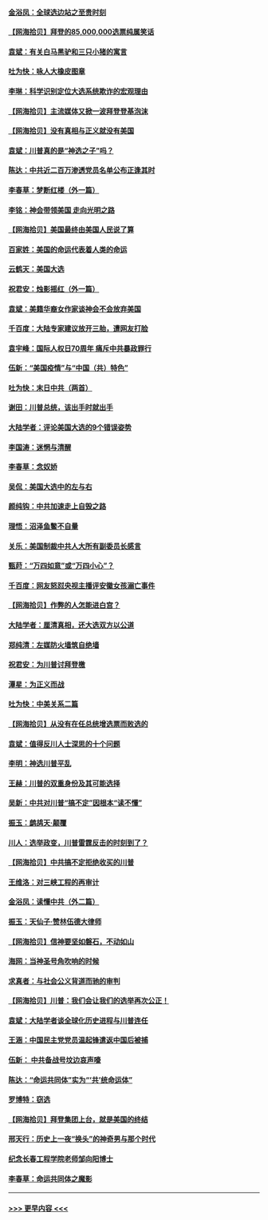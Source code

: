 #### [金浴凤：全球选边站之至贵时刻](../pages/nsc993/n12627318.md?t=12180651) 
#### [【网海拾贝】拜登的85,000,000选票纯属笑话](../pages/nsc993/n12626569.md?t=12180651) 
#### [袁斌：有关白马黑驴和三只小猪的寓言](../pages/nsc993/n12626198.md?t=12180651) 
#### [吐为快：咏人大橡皮图章](../pages/nsc993/n12624470.md?t=12180651) 
#### [李琳：科学识别定位大选系统欺诈的宏观理由](../pages/nsc993/n12624340.md?t=12180651) 
#### [【网海拾贝】主流媒体又掀一波拜登登基泡沫](../pages/nsc993/n12624000.md?t=12180651) 
#### [【网海拾贝】没有真相与正义就没有美国](../pages/nsc993/n12621885.md?t=12180651) 
#### [袁斌：川普真的是“神选之子”吗？](../pages/nsc993/n12621749.md?t=12180651) 
#### [陈达：中共近二百万渗透党员名单公布正逢其时](../pages/nsc993/n12620870.md?t=12180651) 
#### [李春草：梦断红楼（外一篇）](../pages/nsc993/n12619122.md?t=12180651) 
#### [李铭：神会带领美国 走向光明之路](../pages/nsc993/n12618584.md?t=12180651) 
#### [【网海拾贝】美国最终由美国人民说了算](../pages/nsc993/n12617255.md?t=12180651) 
#### [百家姓：美国的命运代表着人类的命运](../pages/nsc993/n12615838.md?t=12180651) 
#### [云鹤天：美国大选](../pages/nsc993/n12615994.md?t=12180651) 
#### [祝君安：烛影摇红（外一篇）](../pages/nsc993/n12615975.md?t=12180651) 
#### [袁斌：美籍华裔女作家谈神会不会放弃美国](../pages/nsc993/n12615263.md?t=12180651) 
#### [千百度：大陆专家建议放开三胎，遭网友打脸](../pages/nsc993/n12614456.md?t=12180651) 
#### [袁宇峰：国际人权日70周年 痛斥中共暴政罪行](../pages/nsc993/n12611965.md?t=12180651) 
#### [伍新：“美国疫情”与“中国（共）特色”](../pages/nsc993/n12611463.md?t=12180651) 
#### [吐为快：末日中共（两首）](../pages/nsc993/n12611461.md?t=12180651) 
#### [谢田：川普总统，该出手时就出手](../pages/nsc993/n12610905.md?t=12180651) 
#### [大陆学者：评论美国大选的9个错误姿势](../pages/nsc993/n12609586.md?t=12180651) 
#### [李国涛：迷惘与清醒](../pages/nsc993/n12607532.md?t=12180651) 
#### [李春草：念奴娇](../pages/nsc993/n12607083.md?t=12180651) 
#### [吴侃：美国大选中的左与右](../pages/nsc993/n12607054.md?t=12180651) 
#### [颜纯钩：中共加速走上自毁之路](../pages/nsc993/n12606473.md?t=12180651) 
#### [理悟：沼泽鱼鳖不自量](../pages/nsc993/n12606454.md?t=12180651) 
#### [关乐：美国制裁中共人大所有副委员长感言](../pages/nsc993/n12606442.md?t=12180651) 
#### [甄莳：“万四如意”或“万四小心”？](../pages/nsc993/n12606091.md?t=12180651) 
#### [千百度：网友怒怼央视主播评安徽女孩溺亡事件](../pages/nsc993/n12605370.md?t=12180651) 
#### [【网海拾贝】作弊的人怎能进白宫？](../pages/nsc993/n12603546.md?t=12180651) 
#### [大陆学者：厘清真相，还大选双方以公道](../pages/nsc993/n12603475.md?t=12180651) 
#### [郑纯清：左媒防火墙筑自绝墙](../pages/nsc993/n12602226.md?t=12180651) 
#### [祝君安：为川普讨拜登檄](../pages/nsc993/n12602199.md?t=12180651) 
#### [潭星：为正义而战](../pages/nsc993/n12600926.md?t=12180651) 
#### [吐为快：中美关系二篇](../pages/nsc993/n12600908.md?t=12180651) 
#### [【网海拾贝】从没有在任总统增选票而败选的](../pages/nsc993/n12600435.md?t=12180651) 
#### [袁斌：值得反川人士深思的十个问题](../pages/nsc993/n12600332.md?t=12180651) 
#### [李明：神选川普平乱](../pages/nsc993/n12599751.md?t=12180651) 
#### [王赫：川普的双重身份及其可能选择](../pages/nsc993/n12599723.md?t=12180651) 
#### [吴新：中共对川普“搞不定”因根本“读不懂”](../pages/nsc993/n12599502.md?t=12180651) 
#### [振玉：鹧鸪天‧颠覆](../pages/nsc993/n12599494.md?t=12180651) 
#### [川人：选举政变，川普雷霆反击的时刻到了？](../pages/nsc993/n12599291.md?t=12180651) 
#### [【网海拾贝】中共搞不定拒绝收买的川普](../pages/nsc993/n12598955.md?t=12180651) 
#### [王维洛：对三峡工程的再审计](../pages/nsc993/n12598436.md?t=12180651) 
#### [金浴凤：读懂中共（外二篇）](../pages/nsc993/n12597943.md?t=12180651) 
#### [振玉：天仙子‧赞林伍德大律师](../pages/nsc993/n12597929.md?t=12180651) 
#### [【网海拾贝】信神要坚如磐石，不动如山](../pages/nsc993/n12597901.md?t=12180651) 
#### [海网：当神圣号角吹响的时候](../pages/nsc993/n12595891.md?t=12180651) 
#### [求真者：与社会公义背道而驰的审判](../pages/nsc993/n12595868.md?t=12180651) 
#### [【网海拾贝】川普：我们会让我们的选举再次公正！](../pages/nsc993/n12594930.md?t=12180651) 
#### [袁斌：大陆学者谈全球化历史进程与川普连任](../pages/nsc993/n12594690.md?t=12180651) 
#### [王涵：中国民主党党员温起锋遣返中国后被捕](../pages/nsc993/n12594540.md?t=12180651) 
#### [伍新： 中共备战号坟边哀声嚎](../pages/nsc993/n12593086.md?t=12180651) 
#### [陈达：“命运共同体”实为“‘共’统命运体”](../pages/nsc993/n12590865.md?t=12180651) 
#### [罗博特：窃选](../pages/nsc993/n12590619.md?t=12180651) 
#### [【网海拾贝】拜登集团上台，就是美国的终结](../pages/nsc993/n12589725.md?t=12180651) 
#### [邢天行：历史上一夜“换头”的神奇男与那个时代](../pages/nsc993/n12589424.md?t=12180651) 
#### [纪念长春工程学院老师邹向阳博士](../pages/nsc993/n12585390.md?t=12180651) 
#### [李春草：命运共同体之魔影](../pages/nsc993/n12585026.md?t=12180651) 

----
#### [ >>> 更早内容 <<< ](../indexes/nsc993-earlier.md)
